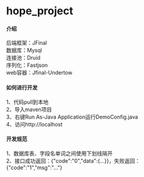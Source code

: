 # hope_project

#### 介绍
后端框架：JFinal  
数据库：Mysql  
连接池：Druid  
序列化：Fastjson  
web容器：Jfinal-Undertow

#### 如何进行开发
1、代码pull到本地  
2、导入maven项目  
3、右键Run As-Java Application运行DemoConfig.java  
4、访问http://localhost

#### 开发规范
1、数据库表、字段名单词之间使用下划线隔开  
2、接口成功返回：{"code":"0","data":{...}}，失败返回：{"code":"1","msg":"..."}  